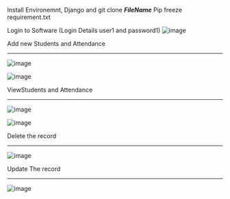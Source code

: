 Install Environemnt, Django and git clone ___FileName___
Pip freeze requirement.txt


Login to Software (Login Details user1 and password1)
![image](https://github.com/balaji-shetty/SGGS_TY_Jan-24/assets/50900325/75c1573e-2fc6-43c2-b66d-27ecef61c058)

Add new Students and Attendance
__________________________________

![image](https://github.com/balaji-shetty/SGGS_TY_Jan-24/assets/50900325/8e8d457a-091c-43ac-8f03-9d27cd20b3f7)



![image](https://github.com/balaji-shetty/SGGS_TY_Jan-24/assets/50900325/c46b8638-0ffa-4a3d-892e-7af884d7097e)

ViewStudents and Attendance
_____________________________________

![image](https://github.com/balaji-shetty/SGGS_TY_Jan-24/assets/50900325/e39c2912-7edd-49c4-809d-910ce773e09c)



![image](https://github.com/balaji-shetty/SGGS_TY_Jan-24/assets/50900325/9577b446-7e8c-4e03-a329-be62baea0fec)


Delete the record
_____________________________________


![image](https://github.com/balaji-shetty/SGGS_TY_Jan-24/assets/50900325/5683442f-47b5-4c30-8cd0-41ce0054fb3e)


Update The record
___________________________________________

![image](https://github.com/balaji-shetty/SGGS_TY_Jan-24/assets/50900325/1a3079cf-6d9f-4942-be87-ee0f32f6c99e)




